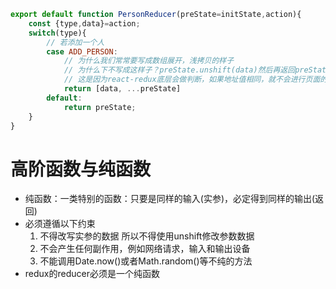 
```js
export default function PersonReducer(preState=initState,action){
    const {type,data}=action;
    switch(type){
        // 若添加一个人
        case ADD_PERSON:
            // 为什么我们常常要写成数组展开，浅拷贝的样子
            // 为什么下不写成这样子？preState.unshift(data)然后再返回preState
            // 这是因为react-redux底层会做判断，如果地址值相同，就不会进行页面的更新
            return [data, ...preState]
        default:
            return preState;
    }  
}
```

# 高阶函数与纯函数
* 纯函数：一类特别的函数：只要是同样的输入(实参)，必定得到同样的输出(返回)
* 必须遵循以下约束
  1. 不得改写实参的数据 所以不得使用unshift修改参数数据
  2. 不会产生任何副作用，例如网络请求，输入和输出设备
  3. 不能调用Date.now()或者Math.random()等不纯的方法
* redux的reducer必须是一个纯函数